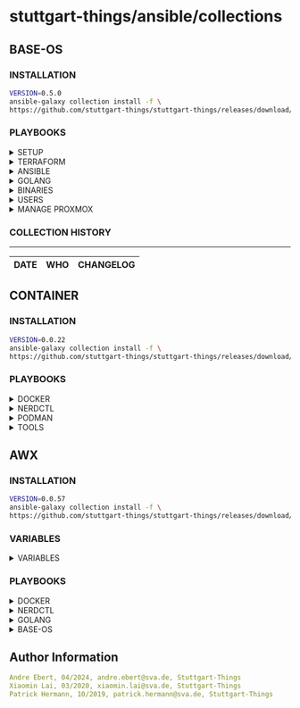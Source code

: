 # stuttgart-things/ansible/collections

## BASE-OS

### INSTALLATION

```bash
VERSION=0.5.0
ansible-galaxy collection install -f \
https://github.com/stuttgart-things/stuttgart-things/releases/download/${VERSION}/sthings-base_os-${VERSION}.tar.gz
```

### PLAYBOOKS

<details><summary>SETUP</summary>

base setup for linux machine: updates, packages, ca, banner + filesystem.

```bash
ansible-playbook sthings.base_os.setup -vv -i /tmp/inv
```

</details>

<details><summary>TERRAFORM</summary>

deploys ansible + dependecies

```bash
# VSPHERE-TF-VARS PROFILE
ansible-playbook sthings.base_os.terraform \
-e tf_project_path=/home/andre/Projects/ansible/awx/base-codehub/terraform/vsphere-andre-vm \
-e tf_vars_profile=vsphere-terraform -vv
```
```bash
# PROXMOX-TF-VARS PROFILE
ansible-playbook sthings.base_os.terraform \
-e tf_project_path=/home/andre/Projects/ansible/awx/base-codehub/terraform/proxmox-andre-vm \
-e tf_vars_profile=proxmox-terraform -vv
```
```bash
# EXAMPLE GET TERRAFORM CONFIG FROM S3 BUCKET
ansible-playbook sthings.base_os.terraform \
-e tf_project_path=/home/andre/Projects/ansible/awx/base-codehub/terraform/vsphere-andre-vm \
-e tf_vars_profile=vsphere-terraform \
-e download_config_s3=true \
-e bucket_name=example-bucket \
-e object_name=example-object -vv
```

</details>

<details><summary>ANSIBLE</summary>

deploys ansible + dependecies

```bash
ansible-playbook sthings.base_os.ansible -vv -i /tmp/inv
```

</details>

<details><summary>GOLANG</summary>

installs golang on target system(s)

```bash
# DEPLOYMENT WITH DEFAULT OPTIONS (STHINGS USER EXPORTS)
ansible-playbook sthings.base_os.golang -vv -i inventory

# DEPLOYMENT WITH OVERWRITES (DIFFRENT USER AND SPECIFY GOLANG VERSION)
ansible-playbook sthings.base_os.golang \
-e golang_version=1.22.2 \
-e go_username=elon \
-e go_usergroup=dev \
-e go_userhome=/home/elon \
-vv -i inventory

# ADD TO PLAY AND README FOR USERS DICT
```

</details>

<details><summary>BINARIES</summary>

```bash
ansible-playbook sthings.base_os.binaries -vv -i /tmp/inv
```

</details>


<details><summary>USERS</summary>

```bash
ansible-playbook sthings.base_os.users -vv -i /tmp/inv
```

</details>

<details><summary>MANAGE PROXMOX</summary>

## Rename VM/Template
```bash
ansible-playbook sthings.base_os.rename_proxmox -vv -e vmname_old=myVM -e vmname_new=myNewVM -e target_host=localhost
```

## Delete VM/Template
```bash
ansible-playbook sthings.base_os.delete_proxmox -vv -e vmname_delete=example-name -e target_host=localhost
```

</details>

### COLLECTION HISTORY

----------------
| DATE  | WHO | CHANGELOG |
|---|---|---|


## CONTAINER

### INSTALLATION

```bash
VERSION=0.0.22
ansible-galaxy collection install -f \
https://github.com/stuttgart-things/stuttgart-things/releases/download/${VERSION}/sthings-container-${VERSION}.tar.gz
```

### PLAYBOOKS

<details><summary>DOCKER</summary>

###ADD DESCRIPTION

```bash
# DEPLOYMENT OF LATEST RUNTIME, CLI + COMPOSE
ansible-playbook sthings.container.docker -vv -i inventory

# DEPLOYMENT OF LATEST RUNTIME, CLI, COMPOSE + KIND CLUSTER
ansible-playbook sthings.container.docker \
-e install_kind=true \
-vv -i inventory
```

</details>

<details><summary>NERDCTL</summary>

```bash
ansible-playbook sthings.container.nerdctl -i /tmp/inv -vv
```

</details>

<details><summary>PODMAN</summary>

```bash
ansible-playbook sthings.container.podman -i /tmp/inv -vv
```

</details>

<details><summary>TOOLS</summary>

```bash
ansible-playbook sthings.container.tools -i /tmp/inv -vv
```

</details>

## AWX

### INSTALLATION

```bash
VERSION=0.0.57
ansible-galaxy collection install -f \
https://github.com/stuttgart-things/stuttgart-things/releases/download/${VERSION}/sthings-awx-${VERSION}.tar.gz
```


### VARIABLES

<details><summary>VARIABLES</summary>

* name:         Name of the job-template
* inventory:    Name of the inventory to use
* project:      Name of the Project the job-template should belong to
* state:        'present' to create job-template, 'absent' to delete job-template

</details>

### PLAYBOOKS

<details><summary>DOCKER</summary>

docker deployment awx job template w/ survey

```bash
export CONTROLLER_HOST=https://awx.<DOMAIN>.sva.de #EXAMPLE!
export CONTROLLER_USERNAME=admin #EXAMPLE!
export CONTROLLER_PASSWORD=<PASSWORD>
ansible-playbook sthings.awx.docker -vv
```

</details>

<details><summary>NERDCTL</summary>

nerdctl deployment awx job template w/ survey

```bash
export CONTROLLER_HOST=https://awx.<DOMAIN>.sva.de #EXAMPLE!
export CONTROLLER_USERNAME=admin #EXAMPLE!
export CONTROLLER_PASSWORD=<PASSWORD>
ansible-playbook sthings.awx.nerdctl -vv
```

</details>

<details><summary>GOLANG</summary>

golang deployment awx job template w/ survey

```bash
export CONTROLLER_HOST=https://awx.<DOMAIN>.sva.de #EXAMPLE!
export CONTROLLER_USERNAME=admin #EXAMPLE!
export CONTROLLER_PASSWORD=<PASSWORD>
ansible-playbook sthings.awx.golang -vv
```

</details>

<details><summary>BASE-OS</summary>

base-os deployment awx job template w/ survey

```bash
export CONTROLLER_HOST=https://awx.<DOMAIN>.sva.de #EXAMPLE!
export CONTROLLER_USERNAME=admin #EXAMPLE!
export CONTROLLER_PASSWORD=<PASSWORD>
ansible-playbook sthings.awx.baseos -vv
```

base-os deployment awx job template w/ survey AND scheduler
```bash
export CONTROLLER_HOST=https://awx.<DOMAIN>.sva.de #EXAMPLE!
export CONTROLLER_USERNAME=admin #EXAMPLE!
export CONTROLLER_PASSWORD=<PASSWORD>
ansible-playbook sthings.awx.baseos -vv -e target_host=example.labul.sva.de
```

</details>


Author Information
------------------

```yaml
Andre Ebert, 04/2024, andre.ebert@sva.de, Stuttgart-Things
Xiaomin Lai, 03/2020, xiaomin.lai@sva.de, Stuttgart-Things
Patrick Hermann, 10/2019, patrick.hermann@sva.de, Stuttgart-Things
```
